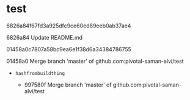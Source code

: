 # test
6826a84f67fd3a925dfc9ce60ed89eeb0ab37ae4

6826a84 Update README.md

01458a0c7807a58bc9ea6e1f38d6a34384786755

01458a0 Merge branch 'master' of github.com:pivotal-saman-alvi/test

* `hashfrombuildthing`

  - 997580f Merge branch 'master' of github.com:pivotal-saman-alvi/test

